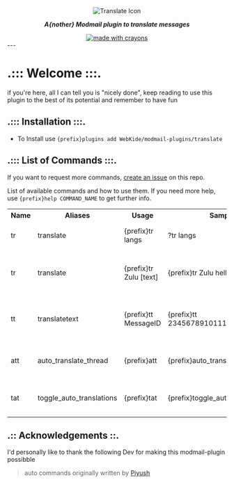 <div align="center">
<img src="https://i.imgur.com/yeHFKgl.png" alt="Translate Icon" align="center"></img>
<p><b><i>A{nother} Modmail plugin to translate messages</i></b></p>

<a href="#">
<img src="http://forthebadge.com/images/badges/made-with-crayons.svg?style=for-the-badge" alt="made with crayons" />
</a>
</div>
---

# .::: Welcome :::.

if you're here, all I can tell you is "nicely done", keep reading to use this plugin to the best of its potential and remember to have fun

## .::: Installation :::.

* To Install use `{prefix}plugins add WebKide/modmail-plugins/translate`

## .::: List of Commands :::.

If you want to request more commands, [create an issue](https://github.com/WebKide/modmail-plugins/issues) on this repo.

List of available commands and how to use them. If you need more help, use `{prefix}help COMMAND_NAME` to get further info.

<table style="width:100%">
  <tr>
    <th>Name</th>
    <th>Aliases</th>
    <th>Usage</th>
    <th>Sample</th>
    <th>Definition</th>
  </tr>
  <tr>
    <td>tr</td>
    <td>translate</td>
    <td>{prefix}tr langs</td>
    <td>?tr langs</td>
    <td><em>Get list of supported languages.</em></td>
  </tr>
  <tr>
    <td>tr</td>
    <td>translate</td>
    <td>{prefix}tr Zulu [text]</td>
    <td>{prefix}tr Zulu hello world</td>
    <td><em>It translates "hello world" into Zulu.</em></td>
  </tr>
  <tr>
    <td>tt</td>
    <td>translatetext</td>
    <td>{prefix}tt MessageID</td>
    <td>{prefix}tt 234567891011121314151617</td>
    <td><em>Translates given messageID into English.</em></td>
  </tr>
  <tr>
    <td>att</td>
    <td>auto_translate_thread</td>
    <td>{prefix}att</td>
    <td>{prefix}auto_translate_thread</td>
    <td><em>To be used inside ticket threads.</em></td>
  </tr>
  <tr>
    <td>tat</td>
    <td>toggle_auto_translations</td>
    <td>{prefix}tat</td>
    <td>{prefix}toggle_auto_translations</td>
    <td><em>To be used inside ticket threads.</em></td>
  </tr>
</table>

## .:: Acknowledgements ::.

I'd personally like to thank the following Dev for making this modmail-plugin possibble

> auto commands originally written by [Piyush](https://github.com/officialpiyush)
